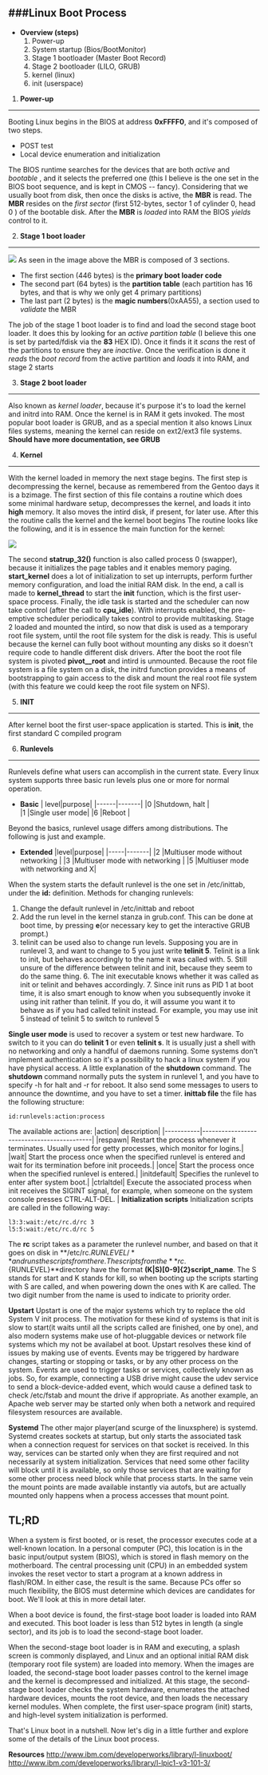 ###**Linux Boot Process**
------------------------------------
* **Overview (steps)**
	1. Power-up
	2. System startup (Bios/BootMonitor)
	3. Stage 1 bootloader (Master Boot Record)
	4. Stage 2 bootloader (LILO, GRUB)
	5. kernel (linux)
	6. init (userspace)


1. **Power-up**
----------------------------------
Booting Linux begins in the BIOS at address **0xFFFF0**, and it's composed of two steps.

* POST test
* Local device enumeration and initialization 

The BIOS runtime searches for the devices that are both *active* and *bootable* , and it selects the preferred one (this I believe is the one set in the BIOS boot sequence, and is kept in CMOS -- fancy). 
Considering that we usually boot from disk, then once the disks is active, the **MBR** is read. The **MBR** resides on the *first sector* (first 512-bytes, sector 1 of cylinder 0, head 0 ) of the bootable disk. After the **MBR** is *loaded* into RAM the BIOS *yields* control to it.

2. **Stage 1 boot loader**
-------------------------------------
![](http://www.ibm.com/developerworks/library/l-linuxboot/fig2.gif)
As seen in the image above the MBR is composed of 3 sections.

*	The first section (446 bytes) is the **primary boot loader code**
*	The second part (64 bytes) is the **partition table** (each partition has 16 bytes, and that is why we only get 4 primary partitions)
*	The last part (2 bytes) is the **magic numbers**(0xAA55), a section used to *validate* the MBR

The job of the stage 1 boot loader is to find and load the second stage boot loader. It does this by looking for an *active partition table* (I believe this one is set by parted/fdisk via the **83** HEX ID). Once it finds it it *scans* the rest of the partitions to ensure they are *inactive*. Once the verification is done it *reads* the *boot record* from the active partition and *loads* it into RAM, and stage 2 starts

3. **Stage 2 boot loader**
-------------------------------------------
Also known as *kernel loader*, because it's purpose it's to load the kernel and initrd into RAM. Once the kernel is in RAM it gets invoked. The most popular boot loader is GRUB, and as a special mention it also knows 
Linux files systems, meaning the kernel can reside on ext2/ext3 file systems.
**Should have more documentation, see GRUB**

4. **Kernel**
------------------------------------------
With the kernel loaded in memory the next stage begins. The first step is decompressing the kernel, because as remembered from the Gentoo days it is a bzimage.
The first section of this file contains a routine which does some minimal hardware setup, decompresses the kernel, and loads it into **high** memory. It also moves the intird disk, if present, for later use. After this the routine calls the kernel and the kernel boot begins
The routine looks like the following, and it is in essence the main function for the kernel:

![](http://www.ibm.com/developerworks/library/l-linuxboot/fig3.gif)

The second **statrup_32()** function is also called process 0 (swapper), because it initializes the page tables and it enables memory paging.
**start_kernel** does a lot of initialization to set up interrupts, perform further memory configuration, and load the initial RAM disk. In the end, a call is made to **kernel_thread** to start the **init** function, which is the first user-space process. Finally, the idle task is started and the scheduler can now take control (after the call to **cpu_idle**). With interrupts enabled, the pre-emptive scheduler periodically takes control to provide multitasking.
Stage 2 loaded and mounted the intird, so now that disk is used as a temporary root file system, until the root file system for the disk is ready. This is useful because the kernel can fully boot without mounting any disks so it doesn't require code to handle different disk drivers. After the boot the root file system is pivoted **pivot__root** and intird is unmounted.
Because the root file system is a file system on a disk, the initrd function provides a means of bootstrapping to gain access to the disk and mount the real root file system (with this feature we could keep the root file system on NFS).

5. **INIT**
------------------------------------------
After kernel boot the first user-space application is started. This is **init**, the first standard C compiled program

6. **Runlevels**
-----------------------------------------
Runlevels define what users can accomplish in the current state. Every linux system supports three basic run levels plus one or more for normal operation. 

*	**Basic**
| level|purpose|
|------|-------|
|0     |Shutdown, halt  |  
|1     |Single user mode|
|6     |Reboot          |

Beyond the basics, runlevel usage differs among distributions. The following is just and example.

* **Extended**
|level|purpose|
|-----|-------|
|2    |Multiuser mode without networking   |
|3    |Multiuser mode with networking      |
|5    |Multiuser mode with networking and X|

When the system starts the default runlevel is the one set in /etc/inittab, under the **id:** definition.
Methods for changing runlevels:

1.	Change the default runlevel in /etc/inittab and reboot
2.	Add the run level in the kernel stanza in grub.conf. This can be done at boot time, by pressing **e**(or necessary key to get the interactive GRUB prompt.)
3.	telinit can be used also to change run levels. Supposing you are in runlevel 3, and want to change to 5 you just write **telinit 5**. Telinit is a link to init, but behaves accordingly to the name it was called with.
	5.	Still unsure of the difference between telinit and init, because they seem to do the same thing.
		6.	The init executable knows whether it was called as init or telinit and behaves accordingly. 
		7.	Since init runs as PID 1 at boot time, it is also smart enough to know when you subsequently invoke it using init rather than telinit. If you do, it will assume you want it to behave as if you had called telinit instead. For example, you may use init 5 instead of telinit 5 to switch to runlevel 5

**Single user mode** is used to recover a system or test new hardware. To switch to it you can do **telinit 1** or even **telinit s**.  It is usually just a shell with no networking and only a handful of daemons running. Some systems don't implement authentication so it's a possibility to hack a linux system if you have physical access.
A little explanation of the **shutdown** command. The **shutdown** command normally puts the system in runlevel 1, and you have to specify -h for halt and -r for reboot. It also send some messages to users to announce the downtime, and you have to set a timer.
**inittab file**
the file has the following structure:

	id:runlevels:action:process
The available actions are:
|action| description|
|-----------|-------------------------------------------| 
|respawn|	Restart the process whenever it terminates. Usually used for getty processes, which monitor for logins.|
|wait|	Start the process once when the specified runlevel is entered and wait for its termination before init proceeds.|
|once|	Start the process once when the specified runlevel is entered.|
|initdefault|	Specifies the runlevel to enter after system boot.|
|ctrlaltdel|	Execute the associated process when init receives the SIGINT signal, for example, when someone on the system console presses CTRL-ALT-DEL. |
**Initialization scripts**
Initialization scripts are called in the following way:

    l3:3:wait:/etc/rc.d/rc 3
    l5:5:wait:/etc/rc.d/rc 5
    
The **rc** script takes as a parameter the runlevel number, and based on that it goes on disk in **/etc/rc.${RUNLEVEL}/** and runs the scripts from there.
The scripts from the **rc.${RUNLEVEL}**directory have the format **(K|S)[0-9]{2}script_name**. The S stands for start and K stands for kill, so when booting up the scripts starting with S are called, and when powering down the ones with K are called. The two digit number from the name is used to indicate to priority order.

**Upstart**
Upstart is one of the major systems which try to replace the old System V init process. The motivation for these kind of systems is that init is slow to start(it waits until all the scripts called are finished, one by one), and also modern systems make use of hot-pluggable devices or network file systems which my not be availabel at boot.
Upstart resolves these kind of issues by making use of events. Events may be triggered by hardware changes, starting or stopping or tasks, or by any other process on the system. Events are used to trigger tasks or services, collectively known as jobs. So, for example, connecting a USB drive might cause the udev service to send a block-device-added event, which would cause a defined task to check /etc/fstab and mount the drive if appropriate. As another example, an Apache web server may be started only when both a network and required filesystem resources are available.

**Systemd**
The other major player(and scurge of the linuxsphere) is systemd. Systemd creates sockets at startup, but only starts the associated task when a connection request for services on that socket is received. In this way, services can be started only when they are first required and not necessarily at system initialization. Services that need some other facility will block until it is available, so only those services that are waiting for some other process need block while that process starts. 
In the same vein the mount points are made available instantly via autofs, but are actually mounted only happens when a process accesses that mount point.


**TL;RD**
------------------------------------------
When a system is first booted, or is reset, the processor executes code at a well-known location. In a personal computer (PC), this location is in the basic input/output system (BIOS), which is stored in flash memory on the motherboard. The central processing unit (CPU) in an embedded system invokes the reset vector to start a program at a known address in flash/ROM. In either case, the result is the same. Because PCs offer so much flexibility, the BIOS must determine which devices are candidates for boot. We'll look at this in more detail later.

When a boot device is found, the first-stage boot loader is loaded into RAM and executed. This boot loader is less than 512 bytes in length (a single sector), and its job is to load the second-stage boot loader.

When the second-stage boot loader is in RAM and executing, a splash screen is commonly displayed, and Linux and an optional initial RAM disk (temporary root file system) are loaded into memory. When the images are loaded, the second-stage boot loader passes control to the kernel image and the kernel is decompressed and initialized. At this stage, the second-stage boot loader checks the system hardware, enumerates the attached hardware devices, mounts the root device, and then loads the necessary kernel modules. When complete, the first user-space program (init) starts, and high-level system initialization is performed.

That's Linux boot in a nutshell. Now let's dig in a little further and explore some of the details of the Linux boot process.

**Resources**
http://www.ibm.com/developerworks/library/l-linuxboot/
http://www.ibm.com/developerworks/library/l-lpic1-v3-101-3/






